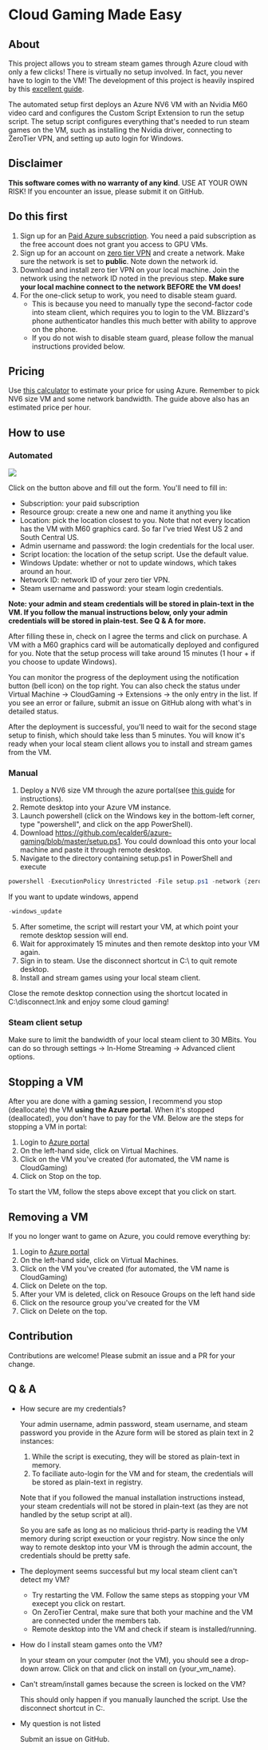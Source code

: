 # Cloud Gaming Made Easy

## About
This project allows you to stream steam games through Azure cloud with only a few clicks! There is virtually no setup involved. In fact, you never have to login to the VM!
The development of this project is heavily inspired by this [excellent guide](https://lg.io/2016/10/12/cloudy-gamer-playing-overwatch-on-azures-new-monster-gpu-instances.html).

The automated setup first deploys an Azure NV6 VM with an Nvidia M60 video card and configures the Custom Script Extension to run the setup script. The setup script configures everything that's needed to run steam games on the VM, such as installing the Nvidia driver, connecting to ZeroTier VPN, and setting up auto login for Windows.

## Disclaimer
**This software comes with no warranty of any kind**. USE AT YOUR OWN RISK! If you encounter an issue, please submit it on GitHub.

## Do this first
1. Sign up for an [Paid Azure subscription](https://azure.microsoft.com/en-us/pricing/purchase-options/). You need a paid subscription as the free account does not grant you access to GPU VMs.
2. Sign up for an account on [zero tier VPN](https://www.zerotier.com/) and create a network. Make sure the network is set to **public**.
Note down the network id.
3. Download and install zero tier VPN on your local machine. Join the network using the network ID noted in the previous step. **Make sure your local machine connect to the network BEFORE the VM does!**
3. For the one-click setup to work, you need to disable steam guard.
    * This is because you need to manually type the second-factor code into steam client, which requires you to login to the VM.
    Blizzard's phone authenticator handles this much better with ability to approve on the phone.
    * If you do not wish to disable steam guard, please follow the manual instructions provided below.

## Pricing
Use [this calculator](https://azure.microsoft.com/en-us/pricing/calculator/) to estimate your price for using Azure. Remember to pick NV6 size VM and some network bandwidth. The guide above also has an estimated price per hour. 

## How to use
### Automated
<a href="https://portal.azure.com/#create/Microsoft.Template/uri/https%3A%2F%2Fraw.githubusercontent.com%2Fecalder6%2Fazure-gaming%2Fmaster%2Fazuredeploy.json" target="_blank">
    <img src="http://azuredeploy.net/deploybutton.png"/>
</a>

Click on the button above and fill out the form. You'll need to fill in:
* Subscription: your paid subscription
* Resource group: create a new one and name it anything you like
* Location: pick the location closest to you. Note that not every location has the VM with M60 graphics card. So far I've tried West US 2 and South Central US.
* Admin username and password: the login credentials for the local user.
* Script location: the location of the setup script. Use the default value.
* Windows Update: whether or not to update windows, which takes around an hour.
* Network ID: network ID of your zero tier VPN.
* Steam username and password: your steam login credentials.

**Note: your admin and steam credentials will be stored in plain-text in the VM. If you follow the manual instructions below, only your admin credentials will be stored in plain-test. See Q & A for more.**

After filling these in, check on I agree the terms and click on purchase. A VM with a M60 graphics card will be automatically deployed and configured for you. Note that the setup process will take around 15 minutes (1 hour + if you choose to update Windows). 

You can monitor the progress of the deployment using the notification button (bell icon) on the top right. You can also check the status under Virtual Machine -> CloudGaming -> Extensions -> the only entry in the list. If you see an error or failure, submit an issue on GitHub along with what's in detailed status.

After the deployment is successful, you'll need to wait for the second stage setup to finish, which should take less than 5 minutes. You will know it's ready when your local steam client allows you to install and stream games from the VM. 


### Manual
1. Deploy a NV6 size VM through the azure portal(see [this guide](https://lg.io/2016/10/12/cloudy-gamer-playing-overwatch-on-azures-new-monster-gpu-instances.html) for instructions).
2. Remote desktop into your Azure VM instance.
3. Launch powershell (click on the Windows key in the bottom-left corner, type "powershell", and click on the app PowerShell).
3. Download https://github.com/ecalder6/azure-gaming/blob/master/setup.ps1. You could download this onto your local machine and paste it through remote desktop.
4. Navigate to the directory containing setup.ps1 in PowerShell and execute
```powershell
powershell -ExecutionPolicy Unrestricted -File setup.ps1 -network {zero_tier_network_id} -admin_username {username_set_in_portal} -admin_password {password_set_in_portal} -manual_install
```
If you want to update windows, append

```powershell
-windows_update
```

5. After sometime, the script will restart your VM, at which point your remote desktop session will end.
6. Wait for approximately 15 minutes and then remote desktop into your VM again.
7. Sign in to steam. Use the disconnect shortcut in C:\ to quit remote desktop.
8. Install and stream games using your local steam client.

Close the remote desktop connection using the shortcut located in C:\disconnect.lnk and enjoy some cloud gaming!

### Steam client setup
Make sure to limit the bandwidth of your local steam client to 30 MBits. You can do so through settings -> In-Home Streaming -> Advanced client options.

## Stopping a VM
After you are done with a gaming session, I recommend you stop (deallocate) the VM **using the Azure portal**. When it's stopped (deallocated), you don't have to pay for the VM. Below are the steps for stopping a VM in portal:
1. Login to [Azure portal](https://portal.azure.com)
2. On the left-hand side, click on Virtual Machines.
3. Click on the VM you've created (for automated, the VM name is CloudGaming)
4. Click on Stop on the top. 

To start the VM, follow the steps above except that you click on start.

## Removing a VM
If you no longer want to game on Azure, you could remove everything by:
1. Login to [Azure portal](https://portal.azure.com)
2. On the left-hand side, click on Virtual Machines.
3. Click on the VM you've created (for automated, the VM name is CloudGaming)
4. Click on Delete on the top. 
5. After your VM is deleted, click on Resouce Groups on the left hand side
6. Click on the resource group you've created for the VM
7. Click on Delete on the top. 

## Contribution
Contributions are welcome! Please submit an issue and a PR for your change.

## Q & A
* How secure are my credentials?

    Your admin username, admin password, steam username, and steam password you provide in the Azure form will be stored as plain text in 2 instances:
    1. While the script is executing, they will be stored as plain-text in memory.
    2. To faciliate auto-login for the VM and for steam, the credentials will be stored as plain-text in registry.
    
    Note that if you followed the manual installation instructions instead, your steam credentials will not be stored in plain-text (as they are not handled by the setup script at all).

    So you are safe as long as no malicious thrid-party is reading the VM memory during script exeuction or your registry. Now since the only way to remote desktop into your VM is through the admin account, the credentials should be pretty safe. 
    
* The deployment seems successful but my local steam client can't detect my VM?

    * Try restarting the VM. Follow the same steps as stopping your VM execept you click on restart.
    * On ZeroTier Central, make sure that both your machine and the VM are connected under the members tab.
    * Remote desktop into the VM and check if steam is installed/running.

* How do I install steam games onto the VM?

    In your steam on your computer (not the VM), you should see a drop-down arrow. Click on that and click on install on {your_vm_name}.

* Can't stream/install games because the screen is locked on the VM?

    This should only happen if you manually launched the script. Use the disconnect shortcut in C:\.

* My question is not listed

    Submit an issue on GitHub.
